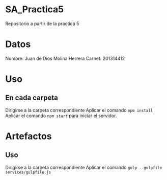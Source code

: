 # SA_Practica5
Repositorio a partir de la practica 5

# Datos
Nombre: Juan de Dios Molina Herrera
Carnet: 201314412

# Uso
## En cada carpeta
Dirigirse a la carpeta correspondiente
Aplicar el comando `npm install`
Aplicar el comando `npm start` para iniciar el servidor.


# Artefactos
## Uso
Dirigirse a la carpeta correspondiente
Aplicar el comando `gulp --gulpfile services/gulpfile.js`


